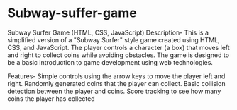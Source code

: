 # Subway-suffer-game
Subway Surfer Game (HTML, CSS, JavaScript)
Description-
This is a simplified version of a "Subway Surfer" style game created using HTML, CSS, and JavaScript. The player controls a character (a box) that moves left and right to collect coins while avoiding obstacles. The game is designed to be a basic introduction to game development using web technologies.

Features-
Simple controls using the arrow keys to move the player left and right.
Randomly generated coins that the player can collect.
Basic collision detection between the player and coins.
Score tracking to see how many coins the player has collected
